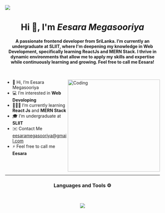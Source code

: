 <img src="https://user-images.githubusercontent.com/109351602/202650321-7f4da361-f98f-4345-8df4-adf352a11322.gif" />

<h1 align="center">Hi 👋, I'm <i>Eesara Megasooriya</i></h1>
<h4 align="center">A passionate frontend developer from SriLanka. I’m currently an undergraduate at SLIIT, where I'm deepening my knowledge in Web Development, specifically learning <b>ReactJs</b> and <b>MERN Stack</b>. I thrive in dynamic environments that allow me to apply my skills and expertise while continuously learning and growing. Feel free to call me Eesara!</h4>
<br>
<div>
<img align="right" alt="Coding" width="300" src="https://miro.medium.com/v2/resize:fit:1360/1*zVnWJtyGOX_kUIDm6ccCfQ.gif">


- 👋 Hi, I’m Eesara Megasooriya
- 💻 I’m interested in **Web Devoloping**
- 👨🏻‍💻 I’m currently learning **React Js** and **MERN Stack**
- 🎓 I’m undergraduate at **SLIIT**
- ✉️ Contact Me eesaramegasooriya@gmail.com
- ⚡ Feel free to call me **Eesara**
</div>

<br><br><hr>
<h3 align="center" > Languages and Tools ⚙️ </h3><br>
<p align ="center">
<img src="https://skillicons.dev/icons?i=css,androidstudio,react,html,php,js,css,scss,mongodb,mysql,nodejs,git,c,cpp,discord,figma,github,java,kotlin,vscode,vite,replit," />
</p>
<!---
EesaraMegasooriya/EesaraMegasooriya is a ✨ special ✨ repository because its `README.md` (this file) appears on your GitHub profile.
You can click the Preview link to take a look at your changes.
--->


